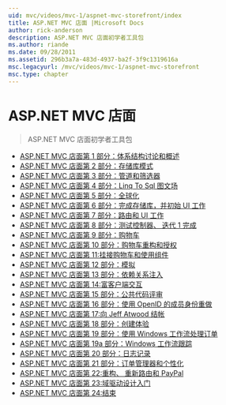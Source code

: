 ```yaml
---
uid: mvc/videos/mvc-1/aspnet-mvc-storefront/index
title: ASP.NET MVC 店面 |Microsoft Docs
author: rick-anderson
description: ASP.NET MVC 店面初学者工具包
ms.author: riande
ms.date: 09/28/2011
ms.assetid: 296b3a7a-483d-4937-ba2f-3f9c1319616a
msc.legacyurl: /mvc/videos/mvc-1/aspnet-mvc-storefront
msc.type: chapter
---
```

<a name="aspnet-mvc-storefront"></a>ASP.NET MVC 店面
====================
> ASP.NET MVC 店面初学者工具包


- [ASP.NET MVC 店面第 1 部分：体系结构讨论和概述](aspnet-mvc-storefront-part-1-architectural-discussion-and-overview.md)
- [ASP.NET MVC 店面第 2 部分：存储库模式](aspnet-mvc-storefront-part-2-the-repository-pattern.md)
- [ASP.NET MVC 店面第 3 部分：管道和筛选器](aspnet-mvc-storefront-part-3-pipes-and-filters.md)
- [ASP.NET MVC 店面第 4 部分：Linq To Sql 图文场](aspnet-mvc-storefront-part-4-linq-to-sql-spike.md)
- [ASP.NET MVC 店面第 5 部分：全球化](aspnet-mvc-storefront-part-5-globalization.md)
- [ASP.NET MVC 店面第 6 部分：完成存储库，并初始 UI 工作](aspnet-mvc-storefront-part-6-finishing-the-repository-and-initial-ui-work.md)
- [ASP.NET MVC 店面第 7 部分：路由和 UI 工作](aspnet-mvc-storefront-part-7-routing-and-ui-work.md)
- [ASP.NET MVC 店面第 8 部分：测试控制器、 迭代 1 完成](aspnet-mvc-storefront-part-8-testing-controllers-iteration-1-complete.md)
- [ASP.NET MVC 店面第 9 部分：购物车](aspnet-mvc-storefront-part-9-the-shopping-cart.md)
- [ASP.NET MVC 店面第 10 部分：购物车重构和授权](aspnet-mvc-storefront-part-10-shopping-cart-refactor-and-authorization.md)
- [ASP.NET MVC 店面第 11:挂接购物车和使用组件](aspnet-mvc-storefront-part-11-hooking-up-the-shopping-cart-and-using-components.md)
- [ASP.NET MVC 店面第 12 部分：模拟](aspnet-mvc-storefront-part-12-mocking.md)
- [ASP.NET MVC 店面第 13 部分：依赖关系注入](aspnet-mvc-storefront-part-13-dependency-injection.md)
- [ASP.NET MVC 店面第 14:富客户端交互](aspnet-mvc-storefront-part-14-rich-client-interaction.md)
- [ASP.NET MVC 店面第 15 部分：公共代码评审](aspnet-mvc-storefront-part-15-public-code-review.md)
- [ASP.NET MVC 店面第 16 部分：使用 OpenID 的成员身份重做](aspnet-mvc-storefront-part-16-membership-redo-with-openid.md)
- [ASP.NET MVC 店面第 17:向 Jeff Atwood 结帐](aspnet-mvc-storefront-part-17-checkout-with-jeff-atwood.md)
- [ASP.NET MVC 店面第 18 部分：创建体验](aspnet-mvc-storefront-part-18-creating-an-experience.md)
- [ASP.NET MVC 店面第 19 部分：使用 Windows 工作流处理订单](aspnet-mvc-storefront-part-19-processing-orders-with-windows-workflow.md)
- [ASP.NET MVC 店面第 19a 部分：Windows 工作流跟踪](aspnet-mvc-storefront-part-19a-windows-workflow-followup.md)
- [ASP.NET MVC 店面第 20 部分：日志记录](aspnet-mvc-storefront-part-20-logging.md)
- [ASP.NET MVC 店面第 21 部分：订单管理器和个性化](aspnet-mvc-storefront-part-21-order-manager-and-personalization.md)
- [ASP.NET MVC 店面第 22:重构、 重新路由和 PayPal](aspnet-mvc-storefront-part-22-restructuring-rerouting-and-paypal.md)
- [ASP.NET MVC 店面第 23:域驱动设计入门](aspnet-mvc-storefront-part-23-getting-started-with-domain-driven-design.md)
- [ASP.NET MVC 店面第 24:结束](aspnet-mvc-storefront-part-24-finis.md)
